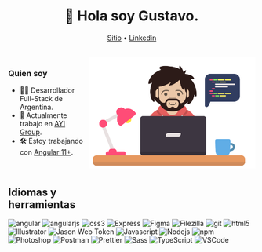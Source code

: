 <h1 align="center">👋 Hola soy Gustavo.</h1>
<p align="center">
  <a href="https://gustavokoutian.com">Sitio</a>  •
  <a href="https://www.linkedin.com/in/gkoutian">Linkedin</a>
</p>

<br />

<img align="right" alt="GIF" src="yo.png" width="340px" style="margin-bottom: 100px"/>

### Quien soy

- 🙍‍♂️ Desarrollador Full-Stack de Argentina.
- 💼 Actualmente trabajo en [AYI Group](https://ayi.group/).
- 🛠️ Estoy trabajando con [Angular 11+](https://angular.io/).

<br />

## Idiomas y herramientas
<p>
  <img alt="angular" src="https://img.shields.io/badge/-Angular-DD0031?style=flat&logo=angular&logoColor=white" />
  <img alt="angularjs" src="https://img.shields.io/badge/-AngularJS-E23237?style=flat&logo=angularjs&logoColor=white" />
  <img alt="css3" src="https://img.shields.io/badge/-CSS3-1572B6?style=flat&logo=css3&logoColor=white" />
  <img alt="Express" src="https://img.shields.io/badge/-Express-000000?style=flat&logo=express&logoColor=white" />
  <img alt="Figma" src="https://img.shields.io/badge/-Figma-F24E1E?style=flat&logo=figma&logoColor=white" />
  <img alt="Filezilla" src="https://img.shields.io/badge/-Filezilla-BF0000?style=flat&logo=FileZilla&logoColor=white" />
  <img alt="git" src="https://img.shields.io/badge/-Git-F05032?style=flat&logo=git&logoColor=white" />
  <img alt="html5" src="https://img.shields.io/badge/-HTML5-E34F26?style=flat&logo=html5&logoColor=white" />
  <img alt="Illustrator" src="https://img.shields.io/badge/-Illustrator-FF9A00?style=flat&logo=adobe-illustrator&logoColor=333333" />
  <img alt="Jason Web Token" src="https://img.shields.io/badge/-JWT-000000?style=flat&logo=json-web-tokens&logoColor=white" />
  <img alt="Javascript" src="https://img.shields.io/badge/-Javascript-F7DF1E?style=flat&logo=javascript&logoColor=333333" />
  <img alt="Nodejs" src="https://img.shields.io/badge/-Nodejs-339933?style=flat&logo=node-dot-js&logoColor=white" />
  <img alt="npm" src="https://img.shields.io/badge/-NPM-CB3837?style=flat&logo=npm&logoColor=white" />
  <img alt="Photoshop" src="https://img.shields.io/badge/-Photoshop-31A8FF?style=flat&logo=adobe-photoshop&logoColor=white" />
  <img alt="Postman" src="https://img.shields.io/badge/-Postman-FF6C37?style=flat&logo=Postman&logoColor=white" />
  <img alt="Prettier" src="https://img.shields.io/badge/-Prettier-F7B93E?style=flat&logo=prettier&logoColor=333333" />
  <img alt="Sass" src="https://img.shields.io/badge/-Sass-CC6699?style=flat&logo=sass&logoColor=white" />
  <img alt="TypeScript" src="https://img.shields.io/badge/-TypeScript-007ACC?style=flat&logo=typescript&logoColor=white" />
  <img alt="VSCode" src="https://img.shields.io/badge/-VS%20Code-007ACC?style=flat&logo=visual-studio-code&logoColor=white" />
</p>
